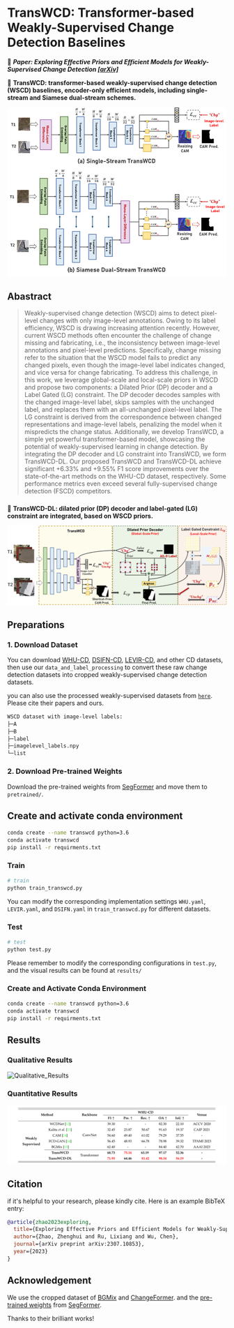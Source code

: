 # TransWCD: Transformer-based Weakly-Supervised Change Detection Baselines
:notebook_with_decorative_cover: ***Paper: Exploring Effective Priors and Efficient Models for Weakly-Supervised Change Detection [[arXiv]](https://arxiv.org/abs/2307.10853)***

:speech_balloon: **TransWCD: transformer-based weakly-supervised change detection (WSCD) baselines, encoder-only efficient models, including single-stream and Siamese dual-stream schemes.**

![TransWCD](./tutorials/TransWCD.png)

## Abastract
> Weakly-supervised change detection (WSCD) aims to detect pixel-level changes with only image-level annotations. Owing to its label efficiency, WSCD is drawing increasing attention recently. However, current WSCD methods often encounter the challenge of change missing and fabricating, i.e., the inconsistency between image-level annotations and pixel-level predictions. Specifically, change missing refer to the situation that the WSCD model fails to predict any changed pixels, even though the image-level label indicates changed, and vice versa for change fabricating. To address this challenge, in this work, we leverage global-scale and local-scale priors in WSCD and propose two components: a Dilated Prior (DP) decoder and a Label Gated (LG) constraint. The DP decoder decodes samples with the changed image-level label, skips samples with the unchanged label, and replaces them with an all-unchanged pixel-level label. The LG constraint is derived from the correspondence between changed representations and image-level labels, penalizing the model when it mispredicts the change status. Additionally, we develop TransWCD, a simple yet powerful transformer-based model, showcasing the potential of weakly-supervised learning in change detection. By integrating the DP decoder and LG constraint into TransWCD, we form TransWCD-DL. Our proposed TransWCD and TransWCD-DL achieve significant +6.33% and +9.55% F1 score improvements over the state-of-the-art methods on the WHU-CD dataset, respectively. Some performance metrics even exceed several fully-supervised change detection (FSCD) competitors.

###
:speech_balloon: **TransWCD-DL: dilated prior (DP) decoder and label-gated (LG) constraint are integrated, based on WSCD priors.**

![TransWCD-DL](./tutorials/TransWCD-DL.png)
 
## Preparations


### 1. Download Dataset
You can download [WHU-CD](https://study.rsgis.whu.edu.cn/pages/download/building_dataset.html), [DSIFN-CD](https://github.com/GeoZcx/A-deeply-supervised-image-fusion-network-for-change-detection-in-remote-sensing-images/tree/master/dataset), [LEVIR-CD](http://chenhao.in/LEVIR/), and other CD datasets, then use our `data_and_label_processing` to convert these raw change detection datasets into cropped weakly-supervised change detection datasets.

you can also use the processed weakly-supervised datasets from [`here`](https://drive.google.com/drive/folders/1Ee4T4-pOhZSe9NJ4av4cPBkXh6PX8w71?usp=sharing). Please cite their papers and ours.
``` bash
WSCD dataset with image-level labels:
├─A
├─B
├─label
├─imagelevel_labels.npy
└─list
```

### 2. Download Pre-trained Weights

Download the pre-trained weights from [SegFormer](https://github.com/NVlabs/SegFormer) and move them to `pretrained/`.

## Create and activate conda environment

```bash
conda create --name transwcd python=3.6
conda activate transwcd
pip install -r requirments.txt
```


### Train
```bash
# train 
python train_transwcd.py

```
You can modify the corresponding implementation settings `WHU.yaml`, `LEVIR.yaml`, and `DSIFN.yaml` in `train_transwcd.py` for different datasets.


### Test
```bash
# test
python test.py
```
Please remember to modify the corresponding configurations in `test.py`, and the visual results can be found at `results/`


### Create and Activate Conda Environment

```bash
conda create --name transwcd python=3.6
conda activate transwcd
pip install -r requirments.txt
```

## Results
### Qualitative Results
![Qualitative_Results](./tutorials/Quanlitative_Results.png)
### Quantitative Results
![Quantitative_Results](./tutorials/Quantitative_Results.png)

## Citation
if it's helpful to your research, please kindly cite. Here is an example BibTeX entry:

``` bibtex
@article{zhao2023exploring,
  title={Exploring Effective Priors and Efficient Models for Weakly-Supervised Change Detection},
  author={Zhao, Zhenghui and Ru, Lixiang and Wu, Chen},
  journal={arXiv preprint arXiv:2307.10853},
  year={2023}
}
```

## Acknowledgement
We use the cropped dataset of [BGMix](https://github.com/tsingqguo/bgmix) and [ChangeFormer](https://github.com/wgcban/ChangeFormer).
and the [pre-trained weights](https://drive.google.com/drive/folders/1b7bwrInTW4VLEm27YawHOAMSMikga2Ia?usp=sharing) from [SegFormer](https://github.com/NVlabs/SegFormer). 

Thanks to their brilliant works!

